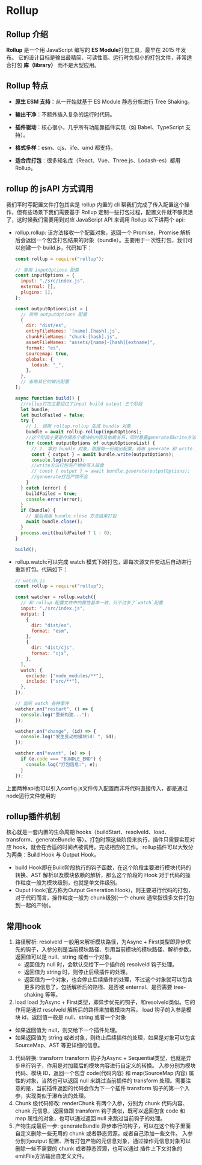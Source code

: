 # Rollup

## Rollup 介绍

**Rollup** 是一个用 JavaScript 编写的 **ES Module**打包工具，最早在 2015 年发布。
它的设计目标是输出最精简、可读性高、运行时负担小的打包文件，非常适合打包 **库（library）** 而不是大型应用。

## Rollup 特点

- **原生 ESM 支持**：从一开始就基于 ES Module 静态分析进行 Tree Shaking。

- **输出干净**：不额外插入复杂的运行时代码。

- **插件驱动**：核心很小，几乎所有功能靠插件实现（如 Babel、TypeScript 支持）。

- **格式多样**：esm、cjs、iife、umd 都支持。

- **适合库打包**：很多知名库（React、Vue、Three.js、Lodash-es）都用 Rollup。

## rollup 的 jsAPI 方式调用

我们平时写配置文件打包其实是 rollup 内置的 cli 帮我们完成了传入配置这个操作，但有些场景下我们需要基于 Rollup 定制一些打包过程，配置文件就不够灵活了，这时候我们需要用到对应 JavaScript API 来调用 Rollup
以下讲两个 api:

- rollup.rollup: 该方法接收一个配置对象，返回一个 Promise，Promise 解析后会返回一个包含打包结果的对象（bundle）。主要用于一次性打包，我们可以创建一个 build.js，代码如下：

  ```js
  const rollup = require("rollup");

  // 常用 inputOptions 配置
  const inputOptions = {
    input: "./src/index.js",
    external: [],
    plugins: [],
  };

  const outputOptionsList = [
    // 常用 outputOptions 配置
    {
      dir: "dist/es",
      entryFileNames: `[name].[hash].js`,
      chunkFileNames: "chunk-[hash].js",
      assetFileNames: "assets/[name]-[hash][extname]",
      format: "es",
      sourcemap: true,
      globals: {
        lodash: "_",
      },
    },
    // 省略其它的输出配置
  ];

  async function build() {
    //rollup打包主要经过了input build output 三个阶段
    let bundle;
    let buildFailed = false;
    try {
      // 1. 调用 rollup.rollup 生成 bundle 对象
      bundle = await rollup.rollup(inputOptions);
      //这个阶段主要是存储各个模块的内容及依赖关系，同时暴露generate和write方法，以进入到后续的 Output 阶段
      for (const outputOptions of outputOptionsList) {
        // 2. 拿到 bundle 对象，根据每一份输出配置，调用 generate 和 write 方法分别生成和写入产物
        const { output } = await bundle.write(outputOptions);
        console.log(output);
        //write方法打包完产物会写入磁盘
        // const { output } = await bundle.generate(outputOptions);
        //gennerate打包产物不会
      }
    } catch (error) {
      buildFailed = true;
      console.error(error);
    }
    if (bundle) {
      // 最后调用 bundle.close 方法结束打包
      await bundle.close();
    }
    process.exit(buildFailed ? 1 : 0);
  }

  build();
  ```

- rollup.watch:可以完成 watch 模式下的打包，即每次源文件变动后自动进行重新打包。代码如下：

  ```js
  // watch.js
  const rollup = require("rollup");

  const watcher = rollup.watch({
    // 和 rollup 配置文件中的属性基本一致，只不过多了`watch`配置
    input: "./src/index.js",
    output: [
      {
        dir: "dist/es",
        format: "esm",
      },
      {
        dir: "dist/cjs",
        format: "cjs",
      },
    ],
    watch: {
      exclude: ["node_modules/**"],
      include: ["src/**"],
    },
  });

  // 监听 watch 各种事件
  watcher.on("restart", () => {
    console.log("重新构建...");
  });

  watcher.on("change", (id) => {
    console.log("发生变动的模块id: ", id);
  });

  watcher.on("event", (e) => {
    if (e.code === "BUNDLE_END") {
      console.log("打包信息:", e);
    }
  });
  ```
上面两种api也可以引入config.js文件传入配置而非将代码直接传入，都是通过node运行文件使用的

## rollup插件机制
核心就是一套内置的生命周期 hooks（buildStart、resolveId、load、transform、generateBundle 等）。打包时照这些阶段来执行，插件只需要实现对应 hook，就会在合适的时间点被调用。完成相应的工作。
rollup插件可以大致分为两类：Build Hook 与 Output Hook。
- build Hook即在Build阶段执行的钩子函数，在这个阶段主要进行模块代码的转换、AST 解析以及模块依赖的解析，那么这个阶段的 Hook 对于代码的操作粒度一般为模块级别，也就是单文件级别。
- Ouput Hook(官方称为Output Generation Hook)，则主要进行代码的打包，对于代码而言，操作粒度一般为 chunk级别(一个 chunk 通常指很多文件打包到一起的产物)。

## 常用hook
1. 路径解析: resolveId
   一般用来解析模块路径，为Async + First类型即异步优先的钩子，入参分别是当前模块路径、引用当前模块的模块路径、解析参数，返回值可以是 null、string 或者一个对象。
   - 返回值为 null 时，会默认交给下一个插件的 resolveId 钩子处理。
   - 返回值为 string 时，则停止后续插件的处理。
   - 返回值为一个对象，也会停止后续插件的处理，不过这个对象就可以包含更多的信息了，包括解析后的路径、是否被 enternal、是否需要 tree-shaking 等等。
2. load
   load 为Async + First类型，即异步优先的钩子，和resolveId类似。它的作用是通过 resolveId 解析后的路径来加载模块内容。
  load 钩子的入参是模块 id，返回值一般是 null、string 或者一个对象
  - 如果返回值为 null，则交给下一个插件处理。
  - 如果返回值为 string 或者对象，则终止后续插件的处理，如果是对象可以包含 SourceMap、AST 等更详细的信息。
3. 代码转换: transform
   transform 钩子为Async + Sequential类型，也就是异步串行钩子，作用是对加载后的模块内容进行自定义的转换。
   入参分别为模块代码、模块 ID，返回一个包含 code(代码内容) 和 map(SourceMap 内容) 属性的对象，当然也可以返回 null 来跳过当前插件的 transform 处理。需要注意的是，当前插件返回的代码会作为下一个插件 transform 钩子的第一个入参，实现类似于瀑布流的处理。
4. Chunk 级代码修改: renderChunk
   有两个入参，分别为 chunk 代码内容、chunk 元信息，返回值跟 transform 钩子类似，既可以返回包含 code 和 map 属性的对象，也可以通过返回 null 来跳过当前钩子的处理。
5. 产物生成最后一步: generateBundle
   异步串行的钩子，可以在这个钩子里面自定义删除一些无用的 chunk 或者静态资源，或者自己添加一些文件。
   入参分别为output 配置、所有打包产物的元信息对象，通过操作元信息对象可以删除一些不需要的 chunk 或者静态资源，也可以通过 插件上下文对象的emitFile方法输出自定义文件。